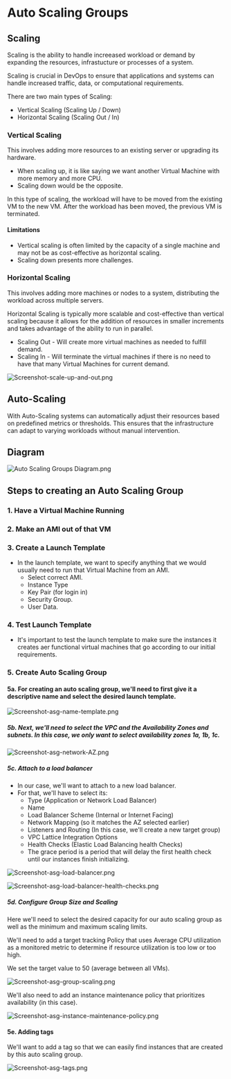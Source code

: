 # Auto Scaling Groups

## Scaling

Scaling is the ability to handle increeased workload or demand by expanding the resources, infrastucture or processes of a system. 

Scaling is crucial in DevOps to ensure that applications and systems can handle increased traffic, data, or computational requirements. 

There are two main types of Scaling:
* Vertical Scaling (Scaling Up / Down)
* Horizontal Scaling (Scaling Out / In)

### Vertical Scaling

This involves adding more resources to an existing server or upgrading its hardware. 

* When scaling up, it is like saying we want another Virtual Machine with more memory and more CPU.
* Scaling down would be the opposite.

In this type of scaling, the workload will have to be moved from the existing VM to the new VM. After the workload has been moved, the previous VM is terminated.

#### Limitations

* Vertical scaling is often limited by the capacity of a single machine and may not be as cost-effective as horizontal scaling.
* Scaling down presents more challenges.

### Horizontal Scaling

This involves adding more machines or nodes to a system, distributing the workload across multiple servers. 

Horizontal Scaling is typically more scalable and cost-effective than vertical scaling because it allows for the addition of resources in smaller increments and takes advantage of the ability to run in parallel.

* Scaling Out - Will create more virtual machines as needed to fulfill demand.
* Scaling In - Will terminate the virtual machines if there is no need to have that many Virtual Machines for current demand.

![Screenshot-scale-up-and-out.png](../readme-images/Screenshot-scale-up-and-out.png)

## Auto-Scaling

With Auto-Scaling systems can automatically adjust their resources based on predefined metrics or thresholds. This ensures that the infrastructure can adapt to varying workloads without manual intervention.

## Diagram 

![Auto Scaling Groups Diagram.png](<../readme-images/Auto Scaling Groups Diagram.png>)

## Steps to creating an Auto Scaling Group

### 1. Have a Virtual Machine Running

### 2. Make an AMI out of that VM

### 3. Create a Launch Template

* In the launch template, we want to specify anything that we would usually need to run that Virtual Machine from an AMI.
  * Select correct AMI.
  * Instance Type
  * Key Pair (for login in)
  * Security Group.
  * User Data.

### 4. Test Launch Template

* It's important to test the launch template to make sure the instances it creates aer functional virtual machines that go according to our initial requirements.

### 5. Create Auto Scaling Group

#### 5a. For creating an auto scaling group, we'll need to first give it a descriptive name and select the desired launch template.

![Screenshot-asg-name-template.png](../readme-images/Screenshot-asg-name-template.png)

##### 5b. Next, we'll need to select the VPC and the Availability Zones and subnets. In this case, we only want to select availability zones 1a, 1b, 1c.

![Screenshot-asg-network-AZ.png](../readme-images/Screenshot-asg-network-AZ.png)

##### 5c. Attach to a load balancer

* In our case, we'll want to attach to a new load balancer. 
* For that, we'll have to select its:
  * Type (Application or Network Load Balancer)
  * Name
  * Load Balancer Scheme (Internal or Internet Facing)
  * Network Mapping (so it matches the AZ selected earlier)
  * Listeners and Routing (In this case, we'll create a new target group)
  * VPC Lattice Integration Options
  * Health Checks (Elastic Load Balancing health Checks)
  * The grace period is a period that will delay the first health check until our instances finish initializing.

![Screenshot-asg-load-balancer.png](../readme-images/Screenshot-asg-load-balancer.png)

![Screenshot-asg-load-balancer-health-checks.png](../readme-images/Screenshot-asg-load-balancer-health-checks.png)

##### 5d. Configure Group Size and Scaling

Here we'll need to select the desired capacity for our auto scaling group as well as the minimum and maximum scaling limits.

We'll need to add a target tracking Policy that uses Average CPU utilization as a monitored metric to determine if resource utilization is too low or too high.

We set the target value to 50 (average between all VMs).

![Screenshot-asg-group-scaling.png](../readme-images/Screenshot-asg-group-scaling.png)

We'll also need to add an instance maintenance policy that prioritizes availability (in this case).

![Screenshot-asg-instance-maintenance-policy.png](../readme-images/Screenshot-asg-instance-maintenance-policy.png)

#### 5e. Adding tags

We'll want to add a tag so that we can easily find instances that are created by this auto scaling group.

![Screenshot-asg-tags.png](../readme-images/Screenshot-asg-tags.png)


